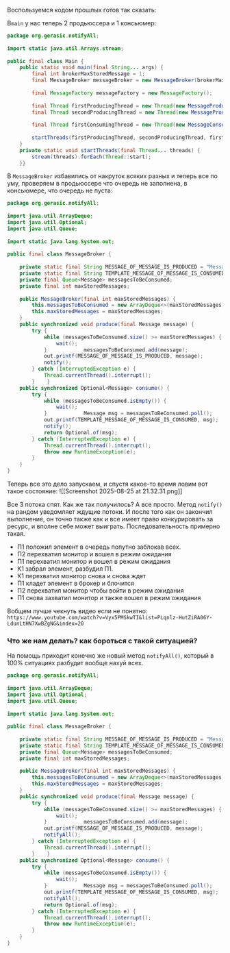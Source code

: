 Воспользуемся кодом прошлых готов так сказать:

В`main` у нас теперь 2 продьюссера и 1 консьюмер:
```java
package org.gerasic.notifyAll;  
  
import static java.util.Arrays.stream;  
  
public final class Main {  
    public static void main(final String... args) {  
        final int brokerMaxStoredMessage = 1;  
        final MessageBroker messageBroker = new MessageBroker(brokerMaxStoredMessage);  
  
        final MessageFactory messageFactory = new MessageFactory();  
  
        final Thread firstProducingThread = new Thread(new MessageProducingTask(messageBroker, messageFactory));  
        final Thread secondProducingThread = new Thread(new MessageProducingTask(messageBroker, messageFactory));  
  
        final Thread firstConsumingThread = new Thread(new MessageConsumingTask(messageBroker));  
  
        startThreads(firstProducingThread, secondProducingThread, firstConsumingThread);  
    }  
    private static void startThreads(final Thread... threads) {  
        stream(threads).forEach(Thread::start);  
    }}
```

В `MessageBroker` избавились от накруток всяких разных и теперь все по уму, проверяем в продьюссере что очередь не заполнена, в консьюмере, что очередь не пуста:
```java
package org.gerasic.notifyAll;  
  
import java.util.ArrayDeque;  
import java.util.Optional;  
import java.util.Queue;  
  
import static java.lang.System.out;  
  
public final class MessageBroker {  
  
    private static final String MESSAGE_OF_MESSAGE_IS_PRODUCED = "Message '%s' is produced\n";  
    private static final String TEMPLATE_MESSAGE_OF_MESSAGE_IS_CONSUMED = "Message '%s' is consumed\n";  
    private final Queue<Message> messagesToBeConsumed;  
    private final int maxStoredMessages;  
  
    public MessageBroker(final int maxStoredMessages) {  
        this.messagesToBeConsumed = new ArrayDeque<>(maxStoredMessages);  
        this.maxStoredMessages = maxStoredMessages;  
    }  
    public synchronized void produce(final Message message) {  
        try {  
            while (messagesToBeConsumed.size() >= maxStoredMessages) {  
                wait();  
            }            messagesToBeConsumed.add(message);  
            out.printf(MESSAGE_OF_MESSAGE_IS_PRODUCED, message);  
            notify();  
        } catch (InterruptedException e) {  
            Thread.currentThread().interrupt();  
        }    }  
    public synchronized Optional<Message> consume() {  
        try {  
            while (messagesToBeConsumed.isEmpty()) {  
                wait();  
            }            Message msg = messagesToBeConsumed.poll();  
            out.printf(TEMPLATE_MESSAGE_OF_MESSAGE_IS_CONSUMED, msg);  
            notify();  
            return Optional.of(msg);  
        } catch (InterruptedException e) {  
            Thread.currentThread().interrupt();  
            throw new RuntimeException(e);  
        }    
	}
}
```

Теперь все это дело запускаем, и спустя какое-то время ловим вот такое состояние:
![[Screenshot 2025-08-25 at 21.32.31.png]]

Все 3 потока спят. Как же так получилось? А все просто. Метод `notify()` на рандом уведомляет ждущие потоки. И после того как он закончил выполнение, он точно также как и все имеет право конкурировать за ресурс, и вполне себе может выиграть. Последовательность примерно такая.

- П1 положил элемент в очередь попутно заблокав всех.
- П2 перехватил монитор и вошел в режим ожидания
- П1 перехватил монитор и вошел в режим ожидания
- К1 забрал элемент, разбудил П1.
- К1 перехватил монитор снова и снова ждет
- П1 кладет элемент в брокер и блочится
- П2 перехватил монитор чтобы войти в режим ожидания
- П1 снова захватил монитор и также вошел в режим ожидания

Вобщем лучше чекнуть видео если не понятно: `https://www.youtube.com/watch?v=Vyx5PMSkwTI&list=PLqnlz-HutZiRA06Y-LdunLtHN7XwBZgNG&index=20`

### Что же нам делать? как бороться с такой ситуацией?

На помощь приходит конечно же новый метод `notifyAll()`, который в 100% ситуациях разбудит вообще нахуй всех.

```java
package org.gerasic.notifyAll;  
  
import java.util.ArrayDeque;  
import java.util.Optional;  
import java.util.Queue;  
  
import static java.lang.System.out;  
  
public final class MessageBroker {  
  
    private static final String MESSAGE_OF_MESSAGE_IS_PRODUCED = "Message '%s' is produced\n";  
    private static final String TEMPLATE_MESSAGE_OF_MESSAGE_IS_CONSUMED = "Message '%s' is consumed\n";  
    private final Queue<Message> messagesToBeConsumed;  
    private final int maxStoredMessages;  
  
    public MessageBroker(final int maxStoredMessages) {  
        this.messagesToBeConsumed = new ArrayDeque<>(maxStoredMessages);  
        this.maxStoredMessages = maxStoredMessages;  
    }  
    public synchronized void produce(final Message message) {  
        try {  
            while (messagesToBeConsumed.size() >= maxStoredMessages) {  
                wait();  
            }            messagesToBeConsumed.add(message);  
            out.printf(MESSAGE_OF_MESSAGE_IS_PRODUCED, message);  
            notifyAll();  
        } catch (InterruptedException e) {  
            Thread.currentThread().interrupt();  
        }    }  
    public synchronized Optional<Message> consume() {  
        try {  
            while (messagesToBeConsumed.isEmpty()) {  
                wait();  
            }            Message msg = messagesToBeConsumed.poll();  
            out.printf(TEMPLATE_MESSAGE_OF_MESSAGE_IS_CONSUMED, msg);  
            notifyAll();  
            return Optional.of(msg);  
        } catch (InterruptedException e) {  
            Thread.currentThread().interrupt();  
            throw new RuntimeException(e);  
        }    
	}
}
```